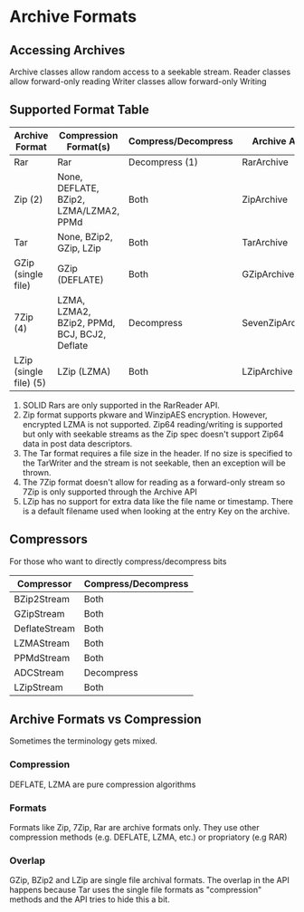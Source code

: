 # Archive Formats

## Accessing Archives

Archive classes allow random access to a seekable stream.
Reader classes allow forward-only reading
Writer classes allow forward-only Writing

## Supported Format Table

| Archive Format | Compression Format(s) | Compress/Decompress | Archive API | Reader API | Writer API |
| --- | --- | --- | --- | --- | --- |
| Rar | Rar | Decompress (1) | RarArchive | RarReader | N/A |
| Zip (2) | None, DEFLATE, BZip2, LZMA/LZMA2, PPMd | Both | ZipArchive | ZipReader | ZipWriter |
| Tar | None, BZip2, GZip, LZip | Both | TarArchive | TarReader | TarWriter (3)  |
| GZip (single file) | GZip (DEFLATE) | Both | GZipArchive | GZipReader | GZipWriter |
| 7Zip (4) | LZMA, LZMA2, BZip2, PPMd, BCJ, BCJ2, Deflate | Decompress | SevenZipArchive | N/A | N/A |
| LZip (single file) (5) | LZip (LZMA) | Both | LZipArchive | LZipReader | LZipWriter |

 1. SOLID Rars are only supported in the RarReader API.
 2. Zip format supports pkware and WinzipAES encryption.  However, encrypted LZMA is not supported.  Zip64 reading/writing is supported but only with seekable streams as the Zip spec doesn't support Zip64 data in post data descriptors.
 3. The Tar format requires a file size in the header.  If no size is specified to the TarWriter and the stream is not seekable, then an exception will be thrown.
 4. The 7Zip format doesn't allow for reading as a forward-only stream so 7Zip is only supported through the Archive API
 5. LZip has no support for extra data like the file name or timestamp.  There is a default filename used when looking at the entry Key on the archive.

## Compressors

For those who want to directly compress/decompress bits

| Compressor | Compress/Decompress |
| --- | --- |
| BZip2Stream | Both |
| GZipStream | Both |
| DeflateStream | Both |
| LZMAStream | Both |
| PPMdStream | Both |
| ADCStream | Decompress |
| LZipStream | Both |

## Archive Formats vs Compression 

Sometimes the terminology gets mixed.

### Compression

DEFLATE, LZMA are pure compression algorithms

### Formats

Formats like Zip, 7Zip, Rar are archive formats only.  They use other compression methods (e.g. DEFLATE, LZMA, etc.) or propriatory (e.g RAR)

### Overlap

GZip, BZip2 and LZip are single file archival formats.  The overlap in the API happens because Tar uses the single file formats as "compression" methods and the API tries to hide this a bit.